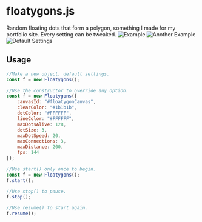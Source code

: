 # floatygons.js
Random floating dots that form a polygon, something I made for my portfolio site. Every setting can be tweaked.
![Example](https://i.imgur.com/Ba46UyB.png)
![Another Example](https://i.imgur.com/PiWuNxS.png)
![Default Settings](https://i.imgur.com/G22tP8P.png)

## Usage
```js
//Make a new object, default settings.
const f = new Floatygons();

//Use the constructor to override any option.
const f = new Floatygons({
    canvasId: "#floatygonCanvas",
    clearColor: "#1b1b1b",
    dotColor: "#FFFFFF",
    lineColor: "#FFFFFF",
    maxDotsAlive: 128,
    dotSize: 3,
    maxDotSpeed: 20,
    maxConnections: 3,
    maxDistance: 200,
    fps: 144
});

//Use start() only once to begin.
const f = new Floatygons();
f.start();

//Use stop() to pause.
f.stop();

//Use resume() to start again.
f.resume();
```
